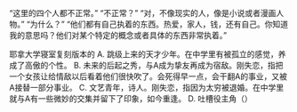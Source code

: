 “这里的四个人都不正常。”
“不正常？”
“对，不像现实的人，像是小说或者漫画人物。”
“为什么？”
“他们都有自己执着的东西。热爱，家人，钱，还有自己。你知道我的意思吗？他们对某个特定的概念或者具体的东西非常执着。”


耶拿大学寝室复刻版本的
A. 跳级上来的天才少年。在中学里有被孤立的感觉，养成了高傲的个性。
B. 未来的后起之秀，与A成为挚友再成为宿敌。刚失恋，指把一个女孩让给情敌以后看着他们很快吹了。会死得早一点，会干翻A的事业，又被A接替一部分事业。
C. 文艺青年，诗人。刚失恋，指因为太穷被退婚。在中学里就与A有一些微妙的交集并留下了印象，如今重逢。
D. 吐槽役主角（）
